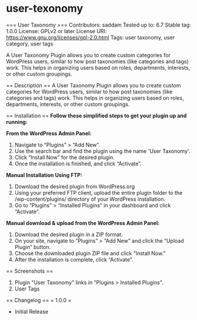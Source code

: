 # user-texonomy

=== User Taxonomy ===
Contributors:      saddam 
Tested up to:      6.7
Stable tag:        1.0.0
License:           GPLv2 or later
License URI:       https://www.gnu.org/licenses/gpl-2.0.html
Tags:              user taxonomy, user category, user tags

A User Taxonomy Plugin allows you to create custom categories for WordPress users, similar to how post taxonomies (like categories and tags) work. This helps in organizing users based on roles, departments, interests, or other custom groupings.

== Description ==
A User Taxonomy Plugin allows you to create custom categories for WordPress users, similar to how post taxonomies (like categories and tags) work. This helps in organizing users based on roles, departments, interests, or other custom groupings.

== Installation ==
**Follow these simplified steps to get your plugin up and running:**

**From the WordPress Admin Panel:**
1. Navigate to “Plugins” > “Add New”.
2. Use the search bar and find the plugin using the name \'User Taxonomy\'.
3. Click “Install Now” for the desired plugin.
4. Once the installation is finished, and click “Activate”.

**Manual Installation Using FTP:**
1. Download the desired plugin from WordPress.org
2. Using your preferred FTP client, upload the entire plugin folder to the /wp-content/plugins/ directory of your WordPress installation.
3. Go to “Plugins” > “Installed Plugins” in your dashboard and click “Activate”.

**Manual download & upload from the WordPress Admin Panel:**
1. Download the desired plugin in a ZIP format.
2. On your site, navigate to “Plugins” > “Add New” and click the “Upload Plugin” button.
3. Choose the downloaded plugin ZIP file and click “Install Now.”
4. After the installation is complete, click “Activate”.

== Screenshots ==
1. Plugin \"User Taxonomy\" links in \"Plugins > Installed Plugins\".
2. User Tags

== Changelog ==
= 1.0.0 =
* Initial Release
